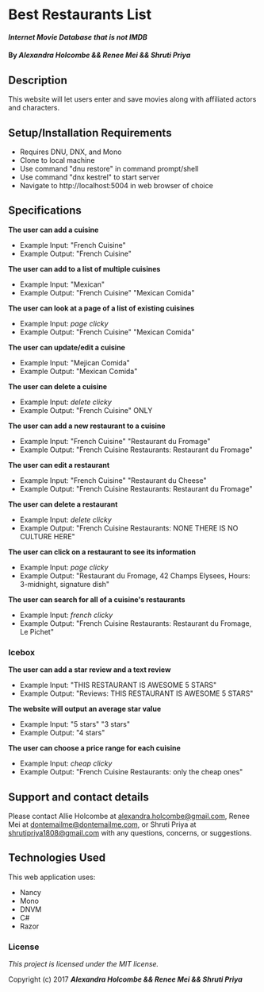 # Best Restaurants List
#### _Internet Movie Database that is not IMDB_

#### By _**Alexandra Holcombe && Renee Mei && Shruti Priya**_

## Description

This website will let users enter and save movies along with affiliated actors and characters.

## Setup/Installation Requirements

* Requires DNU, DNX, and Mono
* Clone to local machine
* Use command "dnu restore" in command prompt/shell
* Use command "dnx kestrel" to start server
* Navigate to http://localhost:5004 in web browser of choice

## Specifications

**The user can add a cuisine**
* Example Input: "French Cuisine"
* Example Output: "French Cuisine"

**The user can add to a list of multiple cuisines**
* Example Input: "Mexican"
* Example Output: "French Cuisine" "Mexican Comida"

**The user can look at a page of a list of existing cuisines**
* Example Input: *page clicky*
* Example Output: "French Cuisine" "Mexican Comida"

**The user can update/edit a cuisine**
* Example Input: "Mejican Comida"
* Example Output: "Mexican Comida"

**The user can delete a cuisine**
* Example Input: *delete clicky*
* Example Output: "French Cuisine" ONLY

**The user can add a new restaurant to a cuisine**
* Example Input: "French Cuisine" "Restaurant du Fromage"
* Example Output: "French Cuisine Restaurants: Restaurant du Fromage"

**The user can edit a restaurant**
* Example Input: "French Cuisine" "Restaurant du Cheese"
* Example Output: "French Cuisine Restaurants: Restaurant du Fromage"

**The user can delete a restaurant**
* Example Input: *delete clicky*
* Example Output: "French Cuisine Restaurants: NONE THERE IS NO CULTURE HERE"

**The user can click on a restaurant to see its information**
* Example Input: *page clicky*
* Example Output: "Restaurant du Fromage, 42 Champs Elysees, Hours: 3-midnight, signature dish"

**The user can search for all of a cuisine's restaurants**
* Example Input: *french clicky*
* Example Output: "French Cuisine Restaurants: Restaurant du Fromage, Le Pichet"

### Icebox

**The user can add a star review and a text review**
* Example Input: "THIS RESTAURANT IS AWESOME 5 STARS"
* Example Output: "Reviews: THIS RESTAURANT IS AWESOME 5 STARS"

**The website will output an average star value**
* Example Input: "5 stars" "3 stars"
* Example Output: "4 stars"

**The user can choose a price range for each cuisine**
* Example Input: *cheap clicky*
* Example Output: "French Cuisine Restaurants: only the cheap ones"

## Support and contact details

Please contact Allie Holcombe at alexandra.holcombe@gmail.com, Renee Mei at dontemailme@dontemailme.com, or Shruti Priya at shrutipriya1808@gmail.com with any questions, concerns, or suggestions.

## Technologies Used

This web application uses:
* Nancy
* Mono
* DNVM
* C#
* Razor

### License

*This project is licensed under the MIT license.*

Copyright (c) 2017 **_Alexandra Holcombe && Renee Mei && Shruti Priya_**
